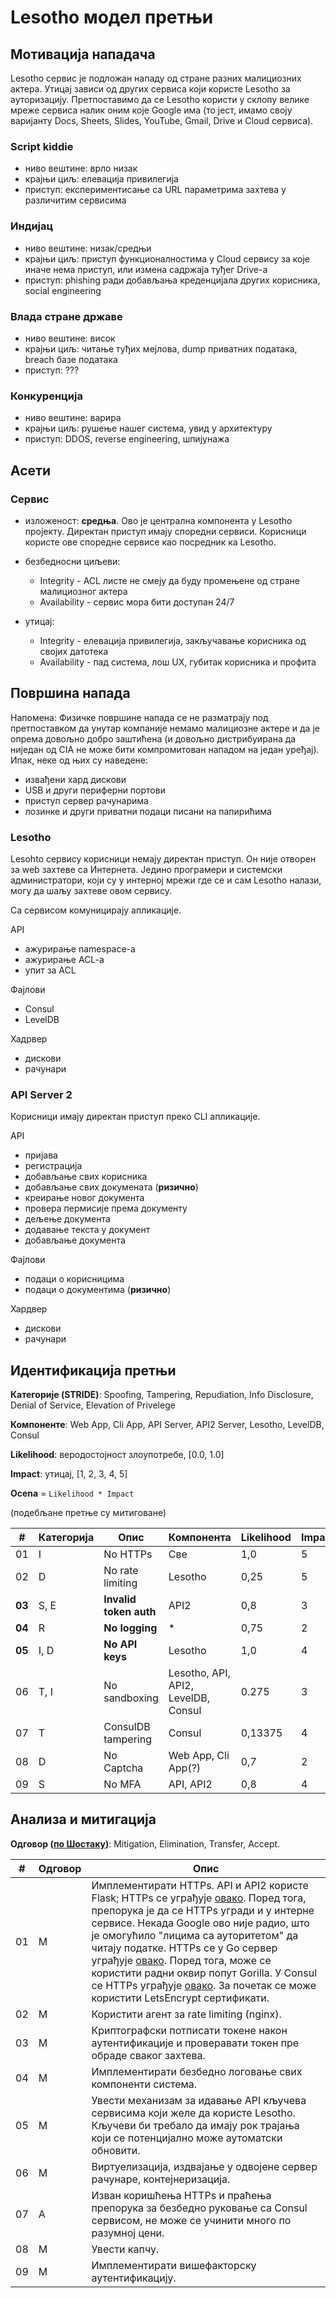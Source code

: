 # Lesotho модел претњи

## Мотивација нападача

Lesotho сервис је подложан нападу од стране разних малициозних актера. Утицај
зависи од других сервиса који користе Lesotho за ауторизацију. Претпоставимо да
се Lesotho користи у склопу велике мреже сервиса налик оним које Google има (то
јест, имамо своју варијанту Docs, Sheets, Slides, YouTube, Gmail, Drive и Cloud
сервиса).

### Script kiddie
 
- ниво вештине: врло низак
- крајњи циљ: елевација привилегија
- приступ: експериментисање са URL параметрима захтева у различитим сервисима

### Индијац

- ниво вештине: низак/средњи
- крајњи циљ: приступ функционалностима у Cloud сервису за које иначе нема приступ, или измена садржаја туђег Drive-а
- приступ: phishing ради добављања креденцијала других корисника, social engineering

### Влада стране државе

- ниво вештине: висок
- крајњи циљ: читање туђих мејлова, dump приватних података, breach базе података 
- приступ: ??? 

### Конкуренција

- ниво вештине: варира
- крајњи циљ: рушење нашег система, увид у архитектуру
- приступ: DDOS, reverse engineering, шпијунажа 

## Асети

### Сервис

- изложеност: **средња**. Ово је централна компонента у Lesotho пројекту. Директан приступ имају споредни сервиси. Корисници користе ове споредне сервисе као посредник ка Lesotho.

- безбедносни циљеви:
    - Integrity - ACL листе не смеју да буду промењене од стране малициозног актера
    - Availability - сервис мора бити доступан 24/7

- утицај:
    - Integrity - елевација привилегија, закључавање корисника од својих датотека
    - Availability - пад система, лош UX, губитак корисника и профита

## Површина напада

Напомена: Физичке површине напада се не разматрају под претпоставком да унутар компаније немамо малициозне актере и да је опрема довољно добро заштићена (и довољно дистрибуирана да ниједан од CIA не може бити компромитован нападом на један уређај). 
Ипак, неке од њих су наведене:
- извађени хард дискови
- USB и други периферни портови
- приступ сервер рачунарима
- лозинке и други приватни подаци писани на папирићима

### Lesotho

Lesohto сервису корисници немају директан приступ. Он није отворен за web захтеве са Интернета. Једино програмери и системски администратори, који су у интерној мрежи где се и сам Lesotho налази, могу да шаљу захтеве овом сервису.

Са сервисом комуницирају апликације.

API
- ажурирање namespace-а
- ажурирање ACL-a
- упит за ACL

Фајлови
- Consul
- LevelDB

Хадрвер
- дискови
- рачунари

### API Server 2

Корисници имају директан приступ преко CLI апликације.

API
- пријава
- регистрација
- добављање свих корисника
- добављање свих докумената (**ризично**)
- креирање новог документа
- провера пермисије према документу
- дељење документа
- додавање текста у документ
- добављање документа

Фајлови
- подаци о корисницима
- подаци о документима (**ризично**)

Хардвер
- дискови
- рачунари

## Идентификација претњи

**Категорије (STRIDE)**: Spoofing, Tampering, Repudiation, Info Disclosure, Denial of Service, Elevation of Privelege

**Компоненте**: Web App, Cli App, API Server, API2 Server, Lesotho, LevelDB, Consul

**Likelihood**: веродостојност злоупотребе, [0.0, 1.0]

**Impact**: утицај, [1, 2, 3, 4, 5]

**Ocena** = `Likelihood * Impact`

(подебљане претње су митиговане)

| #  | Категорија | Опис | Компонента | Likelihood | Impact | Ocena |
|----|------------|------|------------|------------|--------|-------|
| 01 | I | No HTTPs | Све | 1,0 | 5 | 5,0 |
| 02 | D | No rate limiting | Lesotho | 0,25 | 5 | 1,25 |
| **03** | S, E | **Invalid token auth** | API2 | 0,8 | 3 | 2,4 |
| **04** | R | **No logging** | * | 0,75 | 2 | 1,5 |
| **05** | I, D | **No API keys** | Lesotho | 1,0 | 4 | 4,0 | 
| 06 | T, I | No sandboxing | Lesotho, API, API2, LevelDB, Consul | 0.275 | 3 | 0,825 |
| 07 | T | ConsulDB tampering | Consul | 0,13375 | 4 | 0,535
| 08 | D | No Captcha | Web App, Cli App(?) | 0,7 | 2 | 1,4 |
| 09 | S | No MFA | API, API2 | 0,8 | 4 | 3,2 |

## Анализа и митигација

**Одговор ([по Шостаку](https://shostack.org/resources/threat-modeling))**: Mitigation, Elimination, Transfer, Accept.

| #  | Одговор | Опис              |
|----|---------|-------------------|
| 01 | M | Имплементирати HTTPs. API и API2 користе Flask; HTTPs се уграђује [овако](https://stackoverflow.com/a/29464090). Поред тога, препорука је да се HTTPs угради и у интерне сервисе. Некада Google ово није радио, што је омогућило "лицима са ауторитетом" да читају податке. HTTPs се у Go сервер уграђује [овако](https://stackoverflow.com/a/46992083). Поред тога, може се користити радни оквир попут Gorilla. У Consul се HTTPs уграђује [овако](https://developer.hashicorp.com/consul/tutorials/archive/tls-encryption-openssl-secure). За почетак се може користити LetsEncrypt сертификати. |
| 02 | M | Користити агент за rate limiting (nginx). |
| 03 | M | Криптографски потписати токене након аутентификације и проверавати токен пре обраде сваког захтева. |
| 04 | M | Имплементирати безбедно логовање свих компоненти система. |
| 05 | M | Увести механизам за идавање API кључева сервисима који желе да користе Lesotho. Кључеви би требало да имају рок трајања који се потенцијално може аутоматски обновити. |
| 06 | M | Виртуелизација, издвајање у одвојене сервер рачунаре, контејнеризација. |
| 07 | A | Изван коришћења HTTPs и праћења препорука за безбедно руковање са Consul сервисом, не може се учинити много по разумној цени. |
| 08 | M | Увести капчу. |
| 09 | M | Имплементирати вишефакторску аутентификацију.  |
